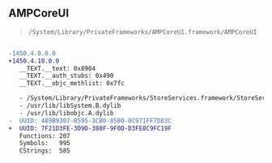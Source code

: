 ## AMPCoreUI

> `/System/Library/PrivateFrameworks/AMPCoreUI.framework/AMPCoreUI`

```diff

-1450.4.8.0.0
+1450.4.10.0.0
   __TEXT.__text: 0x8904
   __TEXT.__auth_stubs: 0x490
   __TEXT.__objc_methlist: 0x7fc

   - /System/Library/PrivateFrameworks/StoreServices.framework/StoreServices
   - /usr/lib/libSystem.B.dylib
   - /usr/lib/libobjc.A.dylib
-  UUID: 489B9307-8595-3CB0-85B0-0C971FF7D83C
+  UUID: 7F21D3FE-3D9D-380F-9F0D-D3FE8C9FC19F
   Functions: 207
   Symbols:   995
   CStrings:  585

```
